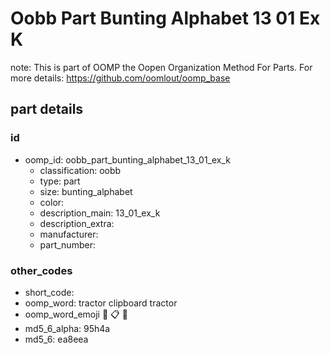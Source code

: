 # Oobb Part Bunting Alphabet 13 01 Ex K  

note: This is part of OOMP the Oopen Organization Method For Parts. For more details: https://github.com/oomlout/oomp_base

##  part details





### id
* oomp_id: oobb_part_bunting_alphabet_13_01_ex_k
  * classification: oobb
  * type: part
  * size: bunting_alphabet
  * color: 
  * description_main: 13_01_ex_k
  * description_extra: 
  * manufacturer: 
  * part_number: 

### other_codes
* short_code: 
* oomp_word: tractor clipboard tractor
* oomp_word_emoji :tractor: :clipboard: :tractor:
* md5_6_alpha: 95h4a
* md5_6: ea8eea